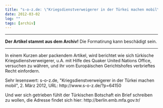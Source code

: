 ```yaml
---
title: "s-o-z.de: \"Kriegsdienstverweigerer in der Türkei machen mobil\""
date: 2012-03-02
log: ""
tags: [archiv]
---
```

<hr><b>Der Artikel stammt aus dem Archiv!</b> Die Formatirung kann beschädigt sein.<hr>
<p>In einem Kurzen aber packendem Artikel, wird berichtet wie sich türkische Kriegsdienstverweigerer, u.A. mit Hilfe des Quaker United Nations Office, versuchen zu währen, und ihr vom Europäischen Gerichtshofes verbrieftes Recht einfordern.  </p>
<!--break-->
<p>Sehr lesenswert: s-o-z.de, "Kriegsdienstverweigerer in der Türkei machen mobil", 2. März 2012, URL: http://www.s-o-z.de/?p=64150 </p>

<p>Und wer sich getrieben fühlt der Türkischen Botschaft ein Brief schreiben zu wollen, die Adresse findet sich hier: http://berlin.emb.mfa.gov.tr/ </p>
